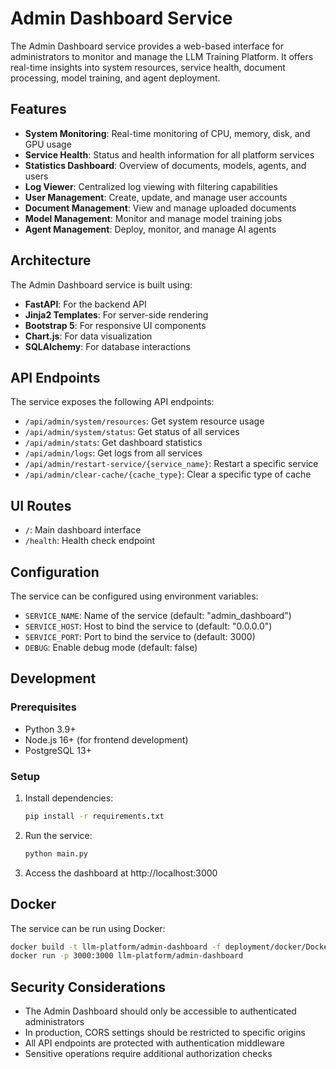 # Admin Dashboard Service

The Admin Dashboard service provides a web-based interface for administrators to monitor and manage the LLM Training Platform. It offers real-time insights into system resources, service health, document processing, model training, and agent deployment.

## Features

- **System Monitoring**: Real-time monitoring of CPU, memory, disk, and GPU usage
- **Service Health**: Status and health information for all platform services
- **Statistics Dashboard**: Overview of documents, models, agents, and users
- **Log Viewer**: Centralized log viewing with filtering capabilities
- **User Management**: Create, update, and manage user accounts
- **Document Management**: View and manage uploaded documents
- **Model Management**: Monitor and manage model training jobs
- **Agent Management**: Deploy, monitor, and manage AI agents

## Architecture

The Admin Dashboard service is built using:

- **FastAPI**: For the backend API
- **Jinja2 Templates**: For server-side rendering
- **Bootstrap 5**: For responsive UI components
- **Chart.js**: For data visualization
- **SQLAlchemy**: For database interactions

## API Endpoints

The service exposes the following API endpoints:

- `/api/admin/system/resources`: Get system resource usage
- `/api/admin/system/status`: Get status of all services
- `/api/admin/stats`: Get dashboard statistics
- `/api/admin/logs`: Get logs from all services
- `/api/admin/restart-service/{service_name}`: Restart a specific service
- `/api/admin/clear-cache/{cache_type}`: Clear a specific type of cache

## UI Routes

- `/`: Main dashboard interface
- `/health`: Health check endpoint

## Configuration

The service can be configured using environment variables:

- `SERVICE_NAME`: Name of the service (default: "admin_dashboard")
- `SERVICE_HOST`: Host to bind the service to (default: "0.0.0.0")
- `SERVICE_PORT`: Port to bind the service to (default: 3000)
- `DEBUG`: Enable debug mode (default: false)

## Development

### Prerequisites

- Python 3.9+
- Node.js 16+ (for frontend development)
- PostgreSQL 13+

### Setup

1. Install dependencies:
   ```bash
   pip install -r requirements.txt
   ```

2. Run the service:
   ```bash
   python main.py
   ```

3. Access the dashboard at http://localhost:3000

## Docker

The service can be run using Docker:

```bash
docker build -t llm-platform/admin-dashboard -f deployment/docker/Dockerfile.admin_dashboard .
docker run -p 3000:3000 llm-platform/admin-dashboard
```

## Security Considerations

- The Admin Dashboard should only be accessible to authenticated administrators
- In production, CORS settings should be restricted to specific origins
- All API endpoints are protected with authentication middleware
- Sensitive operations require additional authorization checks
